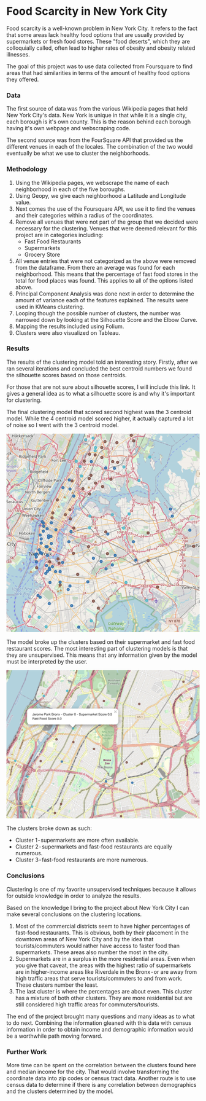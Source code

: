 # Food Scarcity in New York City

Food scarcity is a well-known problem in New York City. It refers to the fact that some areas lack healthy food options that are usually provided by supermarkets or fresh food stores. These "food deserts", which they are colloquially called, often lead to higher rates of obesity and obesity related illnesses. 

The goal of this project was to use data collected from Foursquare to find areas that had similarities in terms of the amount of healthy food options they offered. 

### Data
The first source of data was from the various Wikipedia pages that held New York City's data. New York is unique in that while it is a single city, each borough is it's own county. This is the reason behind each borough having it's own webpage and webscraping code. 

The second source was from the FourSquare API that provided us the different venues in each of the locales. The combination of the two would eventually be what we use to cluster the neighborhoods. 

### Methodology
1. Using the Wikipedia pages, we webscrape the name of each neighborhood in each of the five boroughs. 
2. Using Geopy, we give each neighborhood a Latitude and Longitude value. 
3. Next comes the use of the Foursquare API, we use it to find the venues and their categories within a radius of the coordinates. 
4. Remove all venues that were not part of the group that we decided were necessary for the clustering. Venues that were deemed relevant for this project are in categories including:
    * Fast Food Restaurants
    * Supermarkets
    * Grocery Store
5. All venue entries that were not categorized as the above were removed from the dataframe. From there an average was found for each neighborhood. This means that the percentage of fast food stores in the total for food places was found. This applies to all of the options listed above. 
6. Principal Component Analysis was done next in order to determine the amount of variance each of the features explained. The results were used in KMeans clustering. 
7. Looping though the possible number of clusters, the number was narrowed down by looking at the Silhouette Score and the Elbow Curve.
8. Mapping the results included using Folium.
9. Clusters were also visualized on Tableau. 



### Results
The results of the clustering model told an interesting story. Firstly, after we ran several iterations and concluded the best centroid numbers we found the silhouette scores based on those centroids. 

For those that are not sure about silhouette scores, I will include this link. It gives a general idea as to what a silhouette score is and why it's important for clustering. 

The final clustering model that scored second highest was the 3 centroid model. While the 4 centroid model scored higher, it actually captured a lot of noise so I went with the 3 centroid model.

![Clusters](Images/clusters.png)

The model broke up the clusters based on their supermarket and fast food restaurant scores. The most interesting part of clustering models is that they are unsupervised. This means that any information given by the model must be interpreted by the user.

![Clusters Example](Images/cluster_example.png)

The clusters broke down as such:
  * Cluster 1 - supermarkets are more often available.
  * Cluster 2 - supermarkets and fast-food restaurants are equally numerous.
  * Cluster 3 - fast-food restaurants are more numerous.
  
### Conclusions
Clustering is one of my favorite unsupervised techniques because it allows for outside knowledge in order to analyze the results. 

Based on the knowledge I bring to the project about New York City I can make several conclusions on the clustering locations. 

1. Most of the commercial districts seem to have higher percentages of fast-food restaurants. This is obvious, both by their placement in the downtown areas of New York City and by the idea that tourists/commuters would rather have access to faster food than supermarkets. These areas also number the most in the city.
2. Supermarkets are in a surplus in the more residential areas. Even when you give that caveat, the areas with the highest ratio of supermarkets are in higher-income areas like Riverdale in the Bronx - or are away from high traffic areas that serve tourists/commuters to and from work. These clusters number the least.
3. The last cluster is where the percentages are about even. This cluster has a mixture of both other clusters. They are more residential but are still considered high traffic areas for commuters/tourists. 

The end of the project brought many questions and many ideas as to what to do next. Combining the information gleaned with this data with census information in order to obtain income and demographic information would be a worthwhile path moving forward.


### Further Work
More time can be spent on the correlation between the clusters found here and median income for the city. That would involve transforming the coordinate data into zip codes or census tract data. Another route is to use census data to determine if there is any correlation between demographics and the clusters determined by the model.